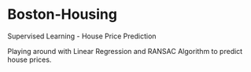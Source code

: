 # Boston-Housing
Supervised Learning - House Price Prediction

Playing around with Linear Regression and RANSAC Algorithm to predict house prices.

